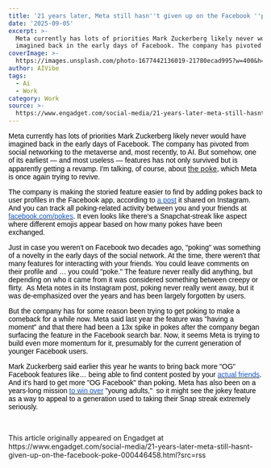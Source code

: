 ```yaml
---
title: '21 years later, Meta still hasn''t given up on the Facebook ''poke'''
date: '2025-09-05'
excerpt: >-
  Meta currently has lots of priorities Mark Zuckerberg likely never would have
  imagined back in the early days of Facebook. The company has pivoted fro...
coverImage: >-
  https://images.unsplash.com/photo-1677442136019-21780ecad995?w=400&h=200&fit=crop&auto=format
author: AIVibe
tags:
  - Ai
  - Work
category: Work
source: >-
  https://www.engadget.com/social-media/21-years-later-meta-still-hasnt-given-up-on-the-facebook-poke-000446458.html?src=rss
---
```

<p style="text-align:left;"></p><p style="text-align:left;"><span style="color:rgb(0, 0, 0);font-family:Arial, sans-serif;">Meta currently has lots of priorities Mark Zuckerberg likely never would have imagined back in the early days of Facebook. The company has pivoted from social networking to the metaverse and, most recently, to AI. But somehow, one of its earliest — and most useless — features has not only survived but is apparently getting a revamp. I&#39;m talking, of course, about </span><a target="_blank" class="link" href="https://en.wikipedia.org/wiki/List_of_Facebook_features#Poke">the poke</a><span style="color:rgb(0, 0, 0);font-family:Arial, sans-serif;">, which Meta is once again trying to revive.&nbsp;</span></p><p style="text-align:left;"><span style="color:rgb(0, 0, 0);font-family:Arial, sans-serif;">The company is making the storied feature easier to find by adding pokes back to user profiles in the Facebook app, according to </span><a target="_blank" class="link" href="https://www.instagram.com/p/DOL6-CBjKDk/"><span style="color:rgb(17, 85, 204);font-family:Arial, sans-serif;">a post</span></a><span style="color:rgb(0, 0, 0);font-family:Arial, sans-serif;"> it shared on Instagram. And you can track all poking-related activity between you and your friends at </span><a target="_blank" class="link rapid-with-clickid" href="https://shopping.yahoo.com/rdlw?merchantId=2d66651e-658e-4baa-bc4e-ded0c126e805&amp;siteId=us-engadget&amp;pageId=1p-autolink&amp;contentUuid=02f8f688-8fc3-4d6a-81d3-76326f4d9892&amp;featureId=text-link&amp;merchantName=Portal+from+Facebook&amp;linkText=facebook.com%2Fpokes&amp;custData=eyJzb3VyY2VOYW1lIjoiV2ViLURlc2t0b3AtVmVyaXpvbiIsImxhbmRpbmdVcmwiOiJodHRwOi8vZmFjZWJvb2suY29tL3Bva2VzIiwiY29udGVudFV1aWQiOiIwMmY4ZjY4OC04ZmMzLTRkNmEtODFkMy03NjMyNmY0ZDk4OTIiLCJvcmlnaW5hbFVybCI6Imh0dHA6Ly9mYWNlYm9vay5jb20vcG9rZXMifQ&amp;signature=AQAAAa8g4WrEssRifULU3tHt_bq3xfRz5KkJ9URLekQ1KgB4&amp;gcReferrer=http%3A%2F%2Ffacebook.com%2Fpokes" data-i13n="elm:affiliate_link;sellerN:Portal from Facebook;elmt:" data-original-link="http://facebook.com/pokes"><span style="color:rgb(17, 85, 204);font-family:Arial, sans-serif;">facebook.com/pokes</span></a><span style="color:rgb(0, 0, 0);font-family:Arial, sans-serif;">. It even looks like there&#39;s a Snapchat-streak like aspect where different emojis appear based on how many pokes have been exchanged.&nbsp;</span></p><p style="text-align:left;"><span style="color:rgb(0, 0, 0);font-family:Arial, sans-serif;">Just in case you weren&#39;t on Facebook two decades ago, &quot;poking&quot; was something of a novelty in the early days of the social network. At the time, there weren&#39;t that many features for interacting with your friends. You could leave comments on their profile and … you could &quot;poke.&quot; The feature never really did anything, but depending on who it came from it was considered something between creepy or flirty.&nbsp; As Meta notes in its Instagram post, poking never really went away, but it was de-emphasized over the years and has been largely forgotten by users.</span></p><p style="text-align:left;"><span style="color:rgb(0, 0, 0);font-family:Arial, sans-serif;">But the company has for some reason been trying to get poking to make a comeback for a while now. Meta said last year the feature was &quot;having a moment&quot; and that there had been a 13x spike in pokes after the company began surfacing the feature in the Facebook search bar. Now, it seems Meta is trying to build even more momentum for it, presumably for the current generation of younger Facebook users.&nbsp;</span></p><p style="text-align:left;"><span style="color:rgb(0, 0, 0);font-family:Arial, sans-serif;">Mark Zuckerberg said earlier this year he wants to bring back more &quot;OG&quot; Facebook features like… being able to find content posted by your </span><a target="_blank" class="link" href="https://www.engadget.com/social-media/mark-zuckerberg-decides-content-from-your-actual-friends-is-an-og-facebook-feature-180803853.html"><span style="color:rgb(17, 85, 204);font-family:Arial, sans-serif;">actual friends</span></a><span style="color:rgb(0, 0, 0);font-family:Arial, sans-serif;">. And it&#39;s hard to get more &quot;OG Facebook&quot; than poking. Meta has also been on a years-long mission </span><a target="_blank" class="link" href="https://www.engadget.com/meta-says-the-future-of-facebook-is-young-adults-again-203500866.html"><span style="color:rgb(17, 85, 204);font-family:Arial, sans-serif;">to win over</span></a><span style="color:rgb(0, 0, 0);font-family:Arial, sans-serif;"> &quot;young adults,&quot;&nbsp; so it might see the jokey feature as a way to appeal to a generation used to taking their Snap streak extremely seriously.&nbsp;</span></p><p style="text-align:left;"><br></p><p style="text-align:left;"></p>This article originally appeared on Engadget at https://www.engadget.com/social-media/21-years-later-meta-still-hasnt-given-up-on-the-facebook-poke-000446458.html?src=rss
